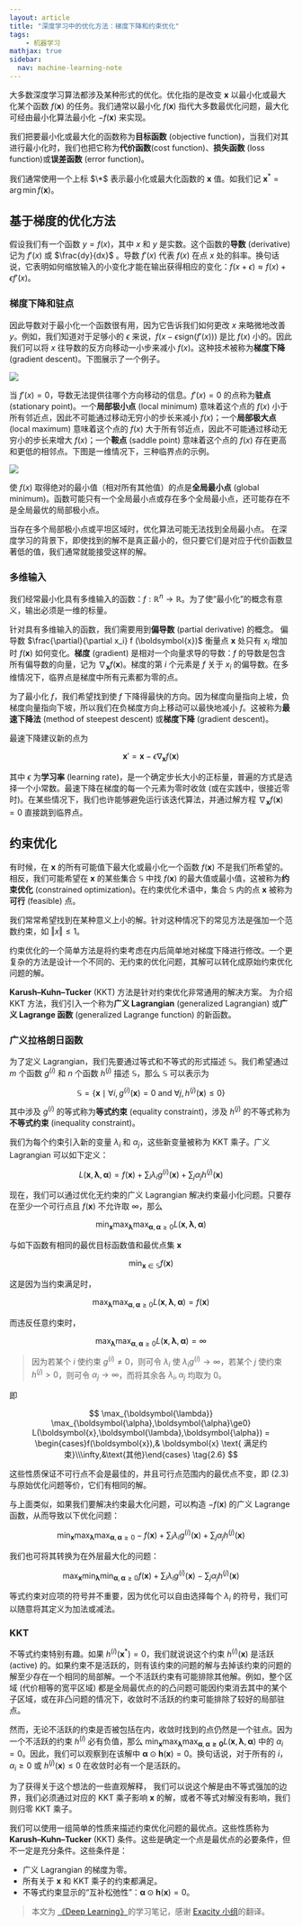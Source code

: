 ```yaml
---
layout: article
title: "深度学习中的优化方法：梯度下降和约束优化"
tags:
    - 机器学习
mathjax: true
sidebar:
  nav: machine-learning-note
---
```


大多数深度学习算法都涉及某种形式的优化。优化指的是改变 $\boldsymbol{x}$ 以最小化或最大化某个函数 $f(\boldsymbol{x})$ 的任务。我们通常以最小化 $f(\boldsymbol{x})$ 指代大多数最优化问题，最大化可经由最小化算法最小化 $−f(\boldsymbol{x})$ 来实现。

我们把要最小化或最大化的函数称为**目标函数** (objective function)，当我们对其进行最小化时，我们也把它称为**代价函数**(cost function)、**损失函数** (loss function)或**误差函数** (error function)。

我们通常使用一个上标 $\*$ 表示最小化或最大化函数的 $\boldsymbol{x}$ 值。如我们记 $\boldsymbol{x}^* = \arg \min f (\boldsymbol{x})$。

## 基于梯度的优化方法

假设我们有一个函数 $y = f (x)$，其中 $x$ 和 $y$ 是实数。这个函数的**导数** (derivative) 记为 $f'(x)$ 或 $\frac{dy}{dx}$ 。导数 $f'(x)$ 代表 $f(x)$ 在点 $x$ 处的斜率。换句话说，它表明如何缩放输入的小变化才能在输出获得相应的变化：$f(x + \epsilon) \approx f(x) +\epsilon f'(x)$。

### 梯度下降和驻点

因此导数对于最小化一个函数很有用，因为它告诉我们如何更改 $x$ 来略微地改善 $y$。例如，我们知道对于足够小的 $\epsilon$ 来说，$f(x − \epsilon \text{sign}(f'(x)))$ 是比 $f(x)$ 小的。因此我们可以将 $x$ 往导数的反方向移动一小步来减小 $f(x)$。这种技术被称为**梯度下降** (gradient descent)。下图展示了一个例子。

<img src="/img/article/optimization-methods/gradient_descent.jpg" style="display:block;margin:auto;"/>

当 $f'(x) = 0$，导数无法提供往哪个方向移动的信息。$f'(x) = 0$ 的点称为**驻点** (stationary point)。一个**局部极小点** (local minimum) 意味着这个点的 $f(x)$ 小于所有邻近点，因此不可能通过移动无穷小的步长来减小 $f (x)$；一个**局部极大点** (local maximum) 意味着这个点的 $f (x)$ 大于所有邻近点，因此不可能通过移动无穷小的步长来增大 $f(x)$；一个**鞍点** (saddle point) 意味着这个点的 $f(x)$ 存在更高和更低的相邻点。下图是一维情况下，三种临界点的示例。

<img src="/img/article/optimization-methods/point.jpg" style="display:block;margin:auto;"/>

使 $f(x)$ 取得绝对的最小值（相对所有其他值）的点是**全局最小点** (global minimum)。函数可能只有一个全局最小点或存在多个全局最小点，还可能存在不是全局最优的局部极小点。

当存在多个局部极小点或平坦区域时，优化算法可能无法找到全局最小点。 在深度学习的背景下，即使找到的解不是真正最小的，但只要它们是对应于代价函数显著低的值，我们通常就能接受这样的解。

### 多维输入

我们经常最小化具有多维输入的函数：$f : \mathbb{R}^n \rightarrow \mathbb{R}$。为了使“最小化”的概念有意义，输出必须是一维的标量。

针对具有多维输入的函数，我们需要用到**偏导数** (partial derivative) 的概念。 偏导数 $\frac{\partial}{\partial x_i} f (\boldsymbol{x})$ 衡量点 $\boldsymbol{x}$ 处只有 $x_i$ 增加时 $f (\boldsymbol{x})$ 如何变化。**梯度** (gradient) 是相对一个向量求导的导数：$f$ 的导数是包含所有偏导数的向量，记为 $\nabla_\boldsymbol{x}f(\boldsymbol{x})$。梯度的第 $i$ 个元素是 $f$ 关于 $x_i$ 的偏导数。在多维情况下，临界点是梯度中所有元素都为零的点。

为了最小化 $f$，我们希望找到使 $f$ 下降得最快的方向。因为梯度向量指向上坡，负梯度向量指向下坡，所以我们在负梯度方向上移动可以最快地减小 $f$。这被称为**最速下降法** (method of steepest descent) 或**梯度下降** (gradient descent)。

最速下降建议新的点为

$$
\boldsymbol{x}' = \boldsymbol{x} - \epsilon \nabla_\boldsymbol{x}f(\boldsymbol{x}) \tag{1.1}
$$

其中 $\epsilon$ 为**学习率** (learning rate)，是一个确定步长大小的正标量，普遍的方式是选择一个小常数。最速下降在梯度的每一个元素为零时收敛 (或在实践中，很接近零时)。在某些情况下，我们也许能够避免运行该迭代算法，并通过解方程 $\nabla_\boldsymbol{x}f(\boldsymbol{x}) = 0$ 直接跳到临界点。

## 约束优化

有时候，在 $\boldsymbol{x}$ 的所有可能值下最大化或最小化一个函数 $f(\boldsymbol{x})$ 不是我们所希望的。相反，我们可能希望在 $\boldsymbol{x}$ 的某些集合 $\mathbb{S}$ 中找 $f(\boldsymbol{x})$ 的最大值或最小值，这被称为**约束优化** (constrained optimization)。在约束优化术语中，集合 $\mathbb{S}$ 内的点 $\boldsymbol{x}$ 被称为**可行** (feasible) 点。

我们常常希望找到在某种意义上小的解。针对这种情况下的常见方法是强加一个范数约束，如 $\Vert x \Vert ≤ 1$。

约束优化的一个简单方法是将约束考虑在内后简单地对梯度下降进行修改。一个更复杂的方法是设计一个不同的、无约束的优化问题，其解可以转化成原始约束优化问题的解。

$\textbf{Karush–Kuhn–Tucker}$ (KKT) 方法是针对约束优化非常通用的解决方案。 为介绍 $\text{KKT}$ 方法，我们引入一个称为**广义 Lagrangian** (generalized Lagrangian) 或**广义 Lagrange 函数** (generalized Lagrange function) 的新函数。

### 广义拉格朗日函数 

为了定义 Lagrangian，我们先要通过等式和不等式的形式描述 $\mathbb{S}$。我们希望通过 $m$ 个函数 $g^{(i)}$ 和 $n$ 个函数 $h^{(j)}$ 描述 $\mathbb{S}$，那么 $\mathbb{S}$ 可以表示为

$$
\mathbb{S} = \{\boldsymbol{x}\mid \forall i,g^{(i)}(\boldsymbol{x})= 0 \text{ and } \forall j, h^{(j)}(\boldsymbol{x}) \le 0\} \tag{2.1}
$$

其中涉及 $g^{(i)}$ 的等式称为**等式约束** (equality constraint)，涉及 $h^{(j)}$ 的不等式称为**不等式约束** (inequality constraint)。

我们为每个约束引入新的变量 $\lambda_i$ 和 $\alpha_j$，这些新变量被称为 $\text{KKT}$ 乘子。广义 Lagrangian 可以如下定义：

$$
L(\boldsymbol{x},\boldsymbol{\lambda},\boldsymbol{\alpha}) = f(\boldsymbol{x}) + \sum_i \lambda_i g^{(i)}(\boldsymbol{x}) + \sum_j \alpha_j h^{(j)}(\boldsymbol{x}) \tag{2.2}
$$

现在，我们可以通过优化无约束的广义 Lagrangian 解决约束最小化问题。只要存在至少一个可行点且 $f(\boldsymbol{x})$ 不允许取 $\infty$，那么

$$
\min_\boldsymbol{x} \max_{\boldsymbol{\lambda}} \max_{\boldsymbol{\alpha},\boldsymbol{\alpha}\ge0} L(\boldsymbol{x},\boldsymbol{\lambda},\boldsymbol{\alpha}) \tag{2.3}
$$

与如下函数有相同的最优目标函数值和最优点集 $\boldsymbol{x}$

$$
\min_{\boldsymbol{x}\in\mathbb{S}} f(\boldsymbol{x}) \tag{2.4}
$$

这是因为当约束满足时，

$$
\max_{\boldsymbol{\lambda}} \max_{\boldsymbol{\alpha},\boldsymbol{\alpha}\ge0} L(\boldsymbol{x},\boldsymbol{\lambda},\boldsymbol{\alpha}) = f(\boldsymbol{x}) \tag{2.4}
$$

而违反任意约束时，

$$
\max_{\boldsymbol{\lambda}} \max_{\boldsymbol{\alpha},\boldsymbol{\alpha}\ge0} L(\boldsymbol{x},\boldsymbol{\lambda},\boldsymbol{\alpha}) = \infty \tag{2.5}
$$

> 因为若某个 $i$ 使约束 $g^{(i)} \ne 0$，则可令 $\lambda_i$ 使 $\lambda_i g^{(i)}\rightarrow \infty$，若某个 $j$ 使约束 $h^{(j)}>0$，则可令 $\alpha_j \rightarrow \infty$，而将其余各 $\lambda_i,\alpha_j$ 均取为 0。

即

$$
\max_{\boldsymbol{\lambda}} \max_{\boldsymbol{\alpha},\boldsymbol{\alpha}\ge0} L(\boldsymbol{x},\boldsymbol{\lambda},\boldsymbol{\alpha}) = \begin{cases}f(\boldsymbol{x}),& \boldsymbol{x} \text{ 满足约束}\\\infty,&\text{其他}\end{cases} \tag{2.6}
$$

这些性质保证不可行点不会是最佳的，并且可行点范围内的最优点不变，即 $(2.3)$ 与原始优化问题等价，它们有相同的解。

与上面类似，如果我们要解决约束最大化问题，可以构造 $−f(\boldsymbol{x})$ 的广义 Lagrange 函数，从而导致以下优化问题：

$$
\min_{\boldsymbol{x}} \max_{\boldsymbol{\lambda}}\max_{\boldsymbol{\alpha},\boldsymbol{\alpha}\ge0} -f(\boldsymbol{x}) + \sum_i \lambda_ig^{(i)}(\boldsymbol{x}) + \sum_j \alpha_j h^{(j)}(\boldsymbol{x}) \tag{2.7}
$$

我们也可将其转换为在外层最大化的问题：

$$
\max_{\boldsymbol{x}}\min_{\boldsymbol{\lambda}}\min_{\boldsymbol{\alpha},\boldsymbol{\alpha}\ge 0} f(\boldsymbol{x}) + \sum_i\lambda_i g^{(i)}(\boldsymbol{x}) -\sum_j\alpha_jh^{(j)}(\boldsymbol{x}) \tag{2.8}
$$

等式约束对应项的符号并不重要，因为优化可以自由选择每个 $\lambda_i$ 的符号，我们可以随意将其定义为加法或减法。

### KKT

不等式约束特别有趣。如果 $h^{(i)}(\boldsymbol{x}^*) = 0$，我们就说说这个约束 $h^{(i)}(\boldsymbol{x})$ 是活跃 (active) 的。如果约束不是活跃的，则有该约束的问题的解与去掉该约束的问题的解至少存在一个相同的局部解。一个不活跃约束有可能排除其他解。例如，整个区域 (代价相等的宽平区域) 都是全局最优点的的凸问题可能因约束消去其中的某个子区域，或在非凸问题的情况下，收敛时不活跃的约束可能排除了较好的局部驻点。

然而，无论不活跃的约束是否被包括在内，收敛时找到的点仍然是一个驻点。因为一个不活跃的约束 $h^{(i)}$ 必有负值，那么 $\min_{\boldsymbol{x}} \max_{\boldsymbol{\lambda}} \max_{\boldsymbol{\alpha},\boldsymbol{\alpha \ge 0}} L(\boldsymbol{x}, \boldsymbol{\lambda}, \boldsymbol{\alpha})$ 中的 $\alpha_i = 0$。因此，我们可以观察到在该解中 $\boldsymbol{\alpha} \odot \boldsymbol{h}(\boldsymbol{x}) = 0$。换句话说，对于所有的 $i$，$\alpha_i \ge 0$ 或 $h^{(j)}(\boldsymbol{x}) \le 0$ 在收敛时必有一个是活跃的。

为了获得关于这个想法的一些直观解释， 我们可以说这个解是由不等式强加的边界，我们必须通过对应的 KKT 乘子影响 $\boldsymbol{x}$ 的解，或者不等式对解没有影响，我们则归零 KKT 乘子。

我们可以使用一组简单的性质来描述约束优化问题的最优点。这些性质称为 $\textbf{Karush–Kuhn–Tucker}$ (KKT) 条件。这些是确定一个点是最优点的必要条件，但不一定是充分条件。这些条件是：

- 广义 Lagrangian 的梯度为零。
- 所有关于 $\boldsymbol{x}$ 和 KKT 乘子的约束都满足。
- 不等式约束显示的“互补松弛性”：$\boldsymbol{\alpha} \odot \boldsymbol{h}(\boldsymbol{x}) = 0$。

> 本文为 [《Deep Learning》](http://www.deeplearningbook.org/)的学习笔记，感谢 [Exacity 小组](https://github.com/exacity)的翻译。